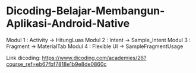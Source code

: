 # Dicoding-Belajar-Membangun-Aplikasi-Android-Native

Modul 1 : Activity -> HitungLuas
Modul 2 : Intent -> Sample_Intent
Modul 3 : Fragment -> MaterialTab
Modul 4 : Flexible UI -> SampleFragmentUsage 

Link dicoding:
https://www.dicoding.com/academies/26?course_ref=eb67fbf7818e1b9e8de0860c
